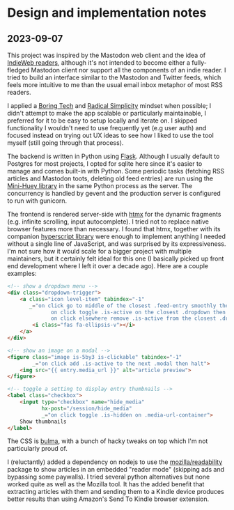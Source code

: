 # Design and implementation notes

## 2023-09-07

This project was inspired by the Mastodon web client and the idea of [IndieWeb readers](https://aaronparecki.com/2018/04/20/46/indieweb-reader-my-new-home-on-the-internet), although it's not intended to become either a fully-fledged Mastodon client nor support all the components of an indie reader. I tried to build an interface similar to the Mastodon and Twitter feeds, which feels more intuitive to me than the usual email inbox metaphor of most RSS readers.

I applied a [Boring Tech](https://mcfunley.com/choose-boring-technology) and [Radical Simplicity](https://www.radicalsimpli.city/) mindset when possible; I didn't attempt to make the app scalable or particularly maintainable, I preferred for it to be easy to setup locally and iterate on. I skipped functionality I wouldn't need to use frequently yet (e.g user auth) and focused instead on trying out UX ideas to see how I liked to use the tool myself (still going through that process).

The backend is written in Python using [Flask](flask.palletsprojects.com/). Although I usually default to Postgres for most projects, I opted for sqlite here since it's easier to manage and comes built-in with Python. Some periodic tasks (fetching RSS articles and Mastodon toots, deleting old feed entries) are run using the [Mini-Huey library](https://huey.readthedocs.io/en/latest/contrib.html#mini-huey) in the same Python process as the server. The concurrency is handled by gevent and the production server is configured to run with gunicorn.

The frontend is rendered server-side with [htmx](htmx.org/) for the dynamic fragments (e.g. infinite scrolling, input autocomplete). I tried not to replace native browser features more than necessary. I found that htmx, together with its companion [hyperscript library](hyperscript.org/) were enough to implement anything I needed without a single line of JavaScript, and was surprised by its expressiveness. I'm not sure how it would scale for a bigger project with multiple maintainers, but it certainly felt ideal for this one (I basically picked up front end development where I left it over a decade ago). Here are a couple examples:

``` html
<!-- show a dropdown menu -->
<div class="dropdown-trigger">
    <a class="icon level-item" tabindex="-1"
       _="on click go to middle of the closest .feed-entry smoothly then
              on click toggle .is-active on the closest .dropdown then
              on click elsewhere remove .is-active from the closest .dropdown">
        <i class="fas fa-ellipsis-v"></i>
    </a>
</div>

<!-- show an image on a modal -->
<figure class="image is-5by3 is-clickable" tabindex="-1"
        _="on click add .is-active to the next .modal then halt">
    <img src="{{ entry.media_url }}" alt="article preview">
</figure>

<!-- toggle a setting to display entry thumbnails -->
<label class="checkbox">
    <input type="checkbox" name="hide_media"
           hx-post="/session/hide_media"
           _="on click toggle .is-hidden on .media-url-container">
    Show thumbnails
</label>
```

The CSS is [bulma](bulma.io/), with a bunch of hacky tweaks on top which I'm not particularly proud of.

I (reluctantly) added a dependency on nodejs to use the [mozilla/readability](https://github.com/mozilla/readability) package to show articles in an embedded "reader mode" (skipping ads and bypassing some paywalls). I tried several python alternatives but none worked quite as well as the Mozilla tool. It has the added benefit that extracting articles with them and sending them to a Kindle device produces better results than using Amazon's Send To Kindle browser extension.

